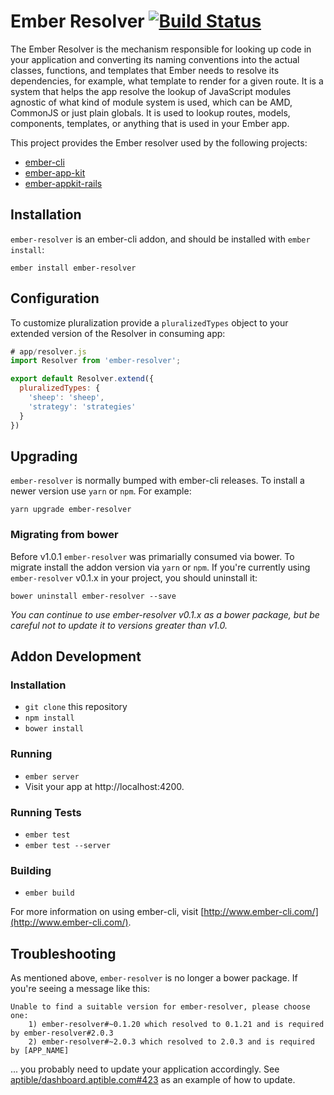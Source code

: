 # Ember Resolver [![Build Status](https://travis-ci.org/ember-cli/ember-resolver.svg?branch=master)](https://travis-ci.org/ember-cli/ember-resolver)

The Ember Resolver is the mechanism responsible for looking up code in your application and converting its naming conventions into the actual classes, functions, and templates that Ember needs to resolve its dependencies, for example, what template to render for a given route. It is a system that helps the app resolve the lookup of JavaScript modules agnostic of what kind of module system is used, which can be AMD, CommonJS or just plain globals. It is used to lookup routes, models, components, templates, or anything that is used in your Ember app.

This project provides the Ember resolver used by the following projects:

* [ember-cli](https://github.com/ember-cli/ember-cli)
* [ember-app-kit](https://github.com/stefanpenner/ember-app-kit)
* [ember-appkit-rails](https://github.com/DavyJonesLocker/ember-appkit-rails)

## Installation

`ember-resolver` is an ember-cli addon, and should be installed with `ember install`:

```
ember install ember-resolver
```

## Configuration

To customize pluralization provide a `pluralizedTypes` object to your extended version of the Resolver in consuming app:

```js
# app/resolver.js
import Resolver from 'ember-resolver';

export default Resolver.extend({
  pluralizedTypes: {
    'sheep': 'sheep',
    'strategy': 'strategies'
  }
})
```

## Upgrading

`ember-resolver` is normally bumped with ember-cli releases. To install a newer
version use `yarn` or `npm`. For example:

```
yarn upgrade ember-resolver
```

### Migrating from bower

Before v1.0.1 `ember-resolver` was primarially consumed via bower. To migrate
install the addon version via `yarn` or `npm`. If you're currently using
`ember-resolver` v0.1.x in your project, you should uninstall it:

```
bower uninstall ember-resolver --save
```

_You can continue to use ember-resolver v0.1.x as a bower package, but be
careful not to update it to versions greater than v1.0._

## Addon Development

### Installation

* `git clone` this repository
* `npm install`
* `bower install`

### Running

* `ember server`
* Visit your app at http://localhost:4200.

### Running Tests

* `ember test`
* `ember test --server`

### Building

* `ember build`

For more information on using ember-cli, visit [http://www.ember-cli.com/](http://www.ember-cli.com/).

## Troubleshooting

As mentioned above, `ember-resolver` is no longer a bower package.  If you're seeing a message like this:

```
Unable to find a suitable version for ember-resolver, please choose one:
    1) ember-resolver#~0.1.20 which resolved to 0.1.21 and is required by ember-resolver#2.0.3
    2) ember-resolver#~2.0.3 which resolved to 2.0.3 and is required by [APP_NAME]
```

... you probably need to update your application accordingly.  See [aptible/dashboard.aptible.com#423](https://github.com/aptible/dashboard.aptible.com/pull/423/files) as an example of how to update.

